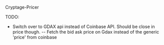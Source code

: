 Cryptage-Pricer

TODO:

* Switch over to GDAX api instead of Coinbase API. Should be close in price though.
  -- Fetch the bid ask price on Gdax instead of the generic 'price' from coinbase

